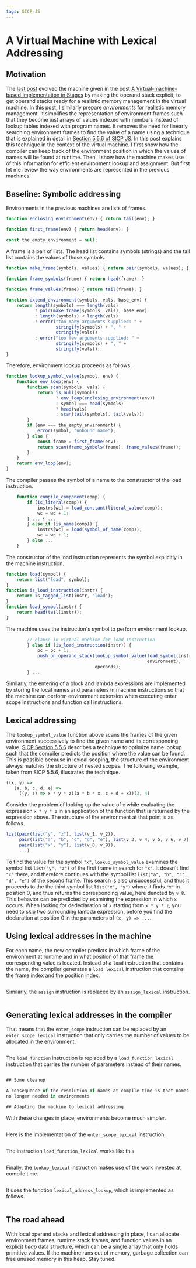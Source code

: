 ```yaml
---
tags: SICP-JS
---
```


# A Virtual Machine with Lexical Addressing

## Motivation

The
[last post](https://martin-henz.github.io/martin-henz/2022/05/05/local-operand-stack.html)
evolved the machine given in the post
[A Virtual-machine-based Implementation in Stages](https://martin-henz.github.io/martin-henz/2022/04/20/vm-in-stages.html)
by making the operand stack explicit, to get operand stacks ready for a realistic
memory management in the virtual machine. In this post, I similarly
prepare *environments* for
realistic memory management. It simplifies the representation of environment frames
such that they become just arrays of values indexed with numbers
instead of lookup tables indexed with program names. It removes the need for
linearly searching environment frames to find the value of a name using a
technique that is explained in detail in
[Section 5.5.6 of SICP JS](https://sourceacademy.org/sicpjs/5.5.6).
In this post explains this technique in the
context of the virtual machine. I first show how the
compiler can keep track of the
environment position in which the values of names will be found at runtime.
Then, I show how the machine makes use of this information for efficient
environment lookup and assignment. But first let me review the way environments
are represented in the previous machines.

## Baseline: Symbolic addressing

Environments in the previous machines are lists of frames.
``` js
function enclosing_environment(env) { return tail(env); }

function first_frame(env) { return head(env); }

const the_empty_environment = null;
```
A frame is a pair of lists. The head list contains symbols (strings) and
the tail list contains the values of those symbols.
``` js
function make_frame(symbols, values) { return pair(symbols, values); }

function frame_symbols(frame) { return head(frame); }

function frame_values(frame) { return tail(frame); }

function extend_environment(symbols, vals, base_env) {
    return length(symbols) === length(vals)
           ? pair(make_frame(symbols, vals), base_env)
           : length(symbols) < length(vals)
           ? error("too many arguments supplied: " + 
                   stringify(symbols) + ", " + 
                   stringify(vals))
           : error("too few arguments supplied: " + 
                   stringify(symbols) + ", " + 
                   stringify(vals));
}
```

Therefore, environment lookup proceeds as follows.
``` js
function lookup_symbol_value(symbol, env) {
    function env_loop(env) {
        function scan(symbols, vals) {
            return is_null(symbols)
                   ? env_loop(enclosing_environment(env))
                   : symbol === head(symbols)
                   ? head(vals)
                   : scan(tail(symbols), tail(vals));
        }
        if (env === the_empty_environment) {
            error(symbol, "unbound name");
        } else {
            const frame = first_frame(env);
            return scan(frame_symbols(frame), frame_values(frame));
        }
    }
    return env_loop(env);
}
```
The compiler passes the symbol of a name to the constructor of
the load instruction.
``` js
    function compile_component(comp) {
        if (is_literal(comp)) {
            instrs[wc] = load_constant(literal_value(comp));
            wc = wc + 1;
        } ... { ...
        } else if (is_name(comp)) {
            instrs[wc] = load(symbol_of_name(comp));
            wc = wc + 1;
        } else ...
    }
```
The constructor of the load instruction represents the symbol
explicitly in the machine instruction.
``` js
function load(symbol) {
    return list("load", symbol);
}
function is_load_instruction(instr) {
    return is_tagged_list(instr, "load");
}
function load_symbol(instr) {
    return head(tail(instr));
}
```
The machine uses the instruction's symbol to perform environment lookup.
``` js
        // clause in virtual machine for load instruction
        } else if (is_load_instruction(instr)) {
            pc = pc + 1;
            push_on_operand_stack(lookup_symbol_value(load_symbol(instr),
                                                      environment),
                                  operands);
        } ...
```
Similarly, the entering of a block and lambda expressions
are implemented by storing the local names and parameters
in machine instructions so that the machine can perform
environment extension when executing enter scope instructions
and function call instructions.

## Lexical addressing

The `lookup_symbol_value` function above scans the frames of the given
environment successively to find the given name and its corresponding value.
[SICP Section 5.5.6](https://sourceacademy.org/sicpjs/5.5.6) describes
a technique to optimize name lookup such that the compiler predicts the
position where the value can be found. This is possible because in
lexical scoping, the structure of the environment always matches the
structure of nested scopes. The following example, taken from SICP 5.5.6,
illustrates the technique.
``` js
((x, y) =>
   (a, b, c, d, e) =>
     ((y, z) => x * y * z)(a * b * x, c + d + x))(3, 4)
```
Consider the problem of looking up the value of `x` while evaluating
the expression `x * y * z` in an application of the function that is
returned by the expression above. The structure of the environment
at that point is as follows.
``` js
list(pair(list("y", "z"), list(v_1, v_2)),
     pair(list("a", "b", "c", "d", "e"), list(v_3, v_4, v_5, v_6, v_7)),
     pair(list("x", "y"), list(v_8, v_9)),
     ...)
```
To find the value for the symbol `"x"`, `lookup_symbol_value` examines
the symbol list `list("y", "z")` of the first frame in search for `"x"`.
It doesn't find `"x"` there, and therefore continues with the symbol
list `list("a", "b", "c", "d", "e")` of the second frame. This search
is also unsuccessful, and thus it proceeds to the the third symbol
list `list("x", "y")` where it finds `"x"` in position 0, and thus
returns the corresponding value, here denoted by `v_8`. This behavior
can be predicted by examining the expression in which `x` occurs.
When looking for dedeclaration of `x` starting from `x * y * z`, you
need to skip two surrounding lambda expression, before you find the
declaration at position 0 in the parameters of `(x, y) => ...`.

## Using lexical addresses in the machine

For each name, the new compiler predicts in which frame of the environment
at runtime and in what position of that frame
the corresponding value is located.
Instead of a `load` instruction that contains the name, the compiler
generates a `load_lexical` instruction that contains the frame index
and the position index.
``` js

```
Similarly, the `assign` instruction is replaced by an
`assign_lexical` instruction.
``` js

```

## Generating lexical addresses in the compiler

That means that the `enter_scope` instruction
can be replaced by an `enter_scope_lexical` instruction that only carries
the number of values to be allocated in the environment.
``` js

```
The `load_function` instruction is replaced by a
`load_function_lexical` instruction that carries
the number of parameters instead of their names.
``` js

## Some cleanup

A consequence of the resolution of names at compile time is that names are
no longer needed in environments

## Adapting the machine to lexical addressing

```
With these changes in place, environments become much simpler.
``` js

```
Here is the implementation of the `enter_scope_lexical` instruction.
``` js

```
The instruction `load_function_lexical` works like this.
``` js

```
Finally, the `lookup_lexical` instruction makes use of the work invested
at compile time.
``` js

```
It uses the function `lexical_address_lookup`, which is implemented as follows.
``` js

```

## The road ahead

With local operand stacks and lexical addressing in place, I can allocate
environment frames, runtime stack frames, and function values in an
explicit *heap* data structure, which can be a single array that only holds
primitive values. If the machine runs out of memory, garbage collection can free
unused memory in this heap. Stay tuned.
